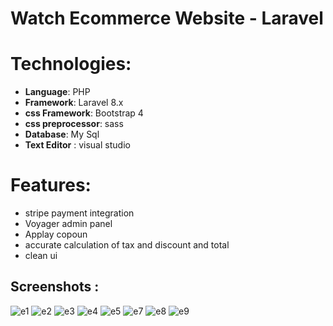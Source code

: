 # Watch Ecommerce Website - Laravel

# Technologies:
-  **Language**: PHP
-  **Framework**: Laravel 8.x
-  **css Framework**: Bootstrap 4
-  **css preprocessor**: sass
-  **Database**: My Sql
-  **Text Editor** : visual studio

# Features:
- stripe payment integration
- Voyager admin panel
- Applay copoun 
- accurate calculation of tax and discount and total
- clean ui

## Screenshots :
![e1](https://user-images.githubusercontent.com/68750404/151935471-a6646e66-c468-4a8b-9a7b-c89aa3fd2352.png)
![e2](https://user-images.githubusercontent.com/68750404/151935533-41007e49-74f4-4435-87bb-2fb078bb5311.png)
![e3](https://user-images.githubusercontent.com/68750404/151936006-6e0b5150-4cf2-419c-a6dd-5baee3437c09.png)
![e4](https://user-images.githubusercontent.com/68750404/151936116-7d72c8b5-9dea-47c8-9b09-a9311db940d1.png)
![e5](https://user-images.githubusercontent.com/68750404/151936172-1e08e7f7-ba8e-4f87-9b48-64f067856f10.png)
![e7](https://user-images.githubusercontent.com/68750404/151936257-e4b18de6-a537-4d64-8879-c55cd4f34996.png)
![e8](https://user-images.githubusercontent.com/68750404/151936311-9dd2c59a-e03f-4378-904c-f99cf2fa6450.png)
![e9](https://user-images.githubusercontent.com/68750404/151936368-6c55f07d-06f0-4bd3-8aad-878117fd90e9.png)
